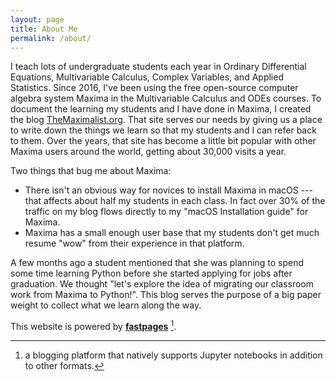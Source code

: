 ```yaml
---
layout: page
title: About Me
permalink: /about/
---
```


I teach lots of undergraduate students each year in Ordinary Differential Equations, Multivariable Calculus, Complex Variables, and Applied Statistics.  Since 2016, I've been using the free open-source computer algebra system Maxima in the Multivariable Calculus and ODEs courses.  To document the learning my students and I have done in Maxima, I created the blog [TheMaximalist.org](https://TheMaximalist.org).  That site serves our needs by giving us a place to write down the things we learn so that my students and I can refer back to them.  Over the years, that site has become a little bit popular with other Maxima users around the world, getting about 30,000 visits a year.

Two things that bug me about Maxima:
* There isn't an obvious way for novices to install Maxima in macOS --- that affects about half my students in each class.  In fact over 30% of the traffic on my blog flows directly to my "macOS Installation guide" for Maxima.
* Maxima has a small enough user base that my students don't get much resume "wow" from their experience in that platform.  

A few months ago a student mentioned that she was planning to spend some time learning Python before she started applying for jobs after graduation.  We thought "let's explore the idea of migrating our classroom work from Maxima to Python!".  This blog serves the purpose of a big paper weight to collect what we learn along the way.

This website is powered by **[fastpages](https://github.com/fastai/fastpages)** [^1].




[^1]:a blogging platform that natively supports Jupyter notebooks in addition to other formats.
